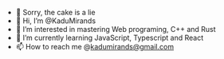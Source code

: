 - 🎂 Sorry, the cake is a lie
- 👋 Hi, I’m @KaduMirands
- 👀 I’m interested in mastering Web programing, C++ and Rust
- 🌱 I’m currently learning JavaScript, Typescript and React
- 📫 How to reach me @kadumirands@gmail.com

<!---
KaduMirands/KaduMirands is a ✨ special ✨ repository because its `README.md` (this file) appears on your GitHub profile.
You can click the Preview link to take a look at your changes.
--->
